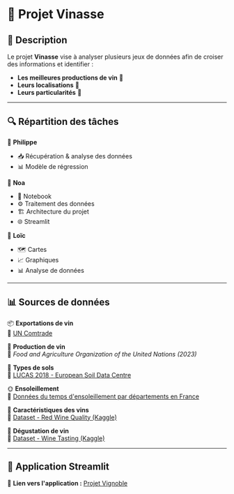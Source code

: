 # 🍷 Projet Vinasse  

## 📌 Description  
Le projet **Vinasse** vise à analyser plusieurs jeux de données afin de croiser des informations et identifier :  
- **Les meilleures productions de vin** 🍷  
- **Leurs localisations** 📍  
- **Leurs particularités** 🔎  

---

## 🔍 Répartition des tâches  

📌 **Philippe**  
- 📥 Récupération & analyse des données  
- 📊 Modèle de régression  

📌 **Noa**  
- 📓 Notebook  
- ⚙️ Traitement des données  
- 🏗️ Architecture du projet  
- 🌐 Streamlit  

📌 **Loïc**  
- 🗺️ Cartes  
- 📈 Graphiques  
- 📊 Analyse de données  

---

## 📊 Sources de données  

📦 **Exportations de vin**  
🔗 [UN Comtrade](https://comtradeplus.un.org/TradeFlow?Frequency=A&Flows=X&CommodityCodes=2204&Partners=0&Reporters=all&period=all&AggregateBy=none&BreakdownMode=plus)  

🍇 **Production de vin**  
📌 *Food and Agriculture Organization of the United Nations (2023)*  

🌱 **Types de sols**  
🔗 [LUCAS 2018 - European Soil Data Centre](https://esdac.jrc.ec.europa.eu/content/lucas-2018-topsoil-data)  

🌞 **Ensoleillement**  
🔗 [Données du temps d'ensoleillement par départements en France](https://www.data.gouv.fr/fr/datasets/donnees-du-temps-densoleillement-par-departements-en-france/)  

🍷 **Caractéristiques des vins**  
🔗 [Dataset - Red Wine Quality (Kaggle)](https://www.kaggle.com/datasets/uciml/red-wine-quality-cortez-et-al-2009)  

🥂 **Dégustation de vin**  
🔗 [Dataset - Wine Tasting (Kaggle)](https://www.kaggle.com/datasets/mysarahmadbhat/wine-tasting)  

---

## 🚀 Application Streamlit  
📌 **Lien vers l'application :** [Projet Vignoble](https://projetvignoble.streamlit.app/)  
